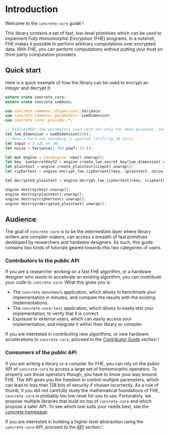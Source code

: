 # Introduction

Welcome to the `concrete-core` guide !

This library contains a set of fast, low-level primitives which can be used to implement *Fully
Homomorphic Encryption* (FHE) programs. In a nutshell, FHE makes it possible to perform arbitrary
computations over encrypted data. With FHE, you can perform computations without putting your trust
on third-party computation providers.

## Quick start

Here is a quick example of how the library can be used to encrypt an integer and decrypt it:

```rust
extern crate concrete_core;
extern crate concrete_commons;

use concrete_commons::dispersion::Variance;
use concrete_commons::parameters::LweDimension;
use concrete_core::prelude::*;

// DISCLAIMER: the parameters used here are only for demo purposes, and are not secure.
let lwe_dimension = LweDimension(630);
// Here a hard-set encoding is applied (shift by 20 bits)
let input = 3_u32 << 20;
let noise = Variance(2_f64.powf(-25.));

let mut engine = CoreEngine::new().unwrap();
let key: LweSecretKey32 = engine.create_lwe_secret_key(lwe_dimension).unwrap();
let plaintext = engine.create_plaintext(&input).unwrap();
let ciphertext = engine.encrypt_lwe_ciphertext(&key, &plaintext, noise).unwrap();

let decrypted_plaintext = engine.decrypt_lwe_ciphertext(&key, &ciphertext).unwrap();

engine.destroy(key).unwrap();
engine.destroy(plaintext).unwrap();
engine.destroy(ciphertext).unwrap();
engine.destroy(decrypted_plaintext).unwrap();
```

## Audience

The goal of `concrete-core` is to be the intermediate layer where library writers and compiler
makers, can access a breadth of fast primitives developed by researchers and hardware designers. As
such, this guide contains two kinds of tutorials geared towards this two categories of users.

### Contributors to the public API

If you are a researcher working on a fast FHE algorithm, or a hardware designer who wants to
accelerate an existing algorithm, you can contribute your code to `concrete-core`. What this gives
you is:

+ The `concrete-benchmark` application, which allows to benchmark your implementation in minutes,
  and compare the results with the existing implementations.
+ The `concrete-core-test` application, which allows to easily test your implementation, to verify
  that it is correct.
+ Exposure to external users, which can easily access your implementation, and integrate it within
  their library or compiler.

If you are interested in contributing new algorithms, or new hardware accelerations
to `concrete-core`, proceed to the [Contributor Guide](../dev/index.rst) section !

### Consumers of the public API

If you are writing a library or a compiler for FHE, you can rely on the public API
of `concrete-core` to access a large set of homomorphic operators. To properly use those operators
though, you have to know your way around FHE. The API gives you the freedom to control multiple
parameters, which can lead to less than 128 bits of security if chosen incorrectly. As a rule of
thumb, if you did not carefully study the mathematical foundations of FHE, `concrete-core` is
probably too low-level for you to use. Fortunately, we propose multiple libraries that build on top
of `concrete-core` and which propose a safer API. To see which one suits your needs best, see
the [concrete homepage](https://zama.ai/concrete).

If you are interested in building a higher level abstraction using the `concrete-core` API, proceed
to the
[API](../api/backends.md) section !
